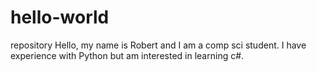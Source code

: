 # hello-world
repository
Hello, my name is Robert and I am a comp sci student.
I have experience with Python but am interested in learning c#. 
